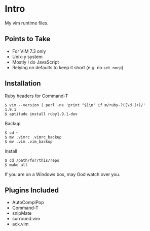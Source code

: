 # Intro

My vim runtime files.

## Points to Take

* For VIM 7.3 only
* Unix-y system
* Mostly I do JavaScript
* Relying on defaults to keep it short (e.g. no `set nocp`)

## Installation

Ruby headers for Command-T

    $ vim --version | perl -ne 'print "$1\n" if m/ruby-?([\d.]+)/'
    1.9.1
    $ aptitude install ruby1.9.1-dev

Backup

    $ cd ~
    $ mv .vimrc .vimrc_backup
    $ mv .vim .vim_backup

Install

    $ cd /path/for/this/repo
    $ make all

If you are on a Windows box, may God watch over you.

## Plugins Included

* AutoComplPop
* Command-T
* snipMate
* surround.vim
* ack.vim
